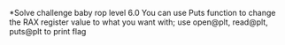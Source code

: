 *Solve challenge baby rop level 6.0
You can use Puts function to change the RAX register value to what you want with; use open@plt, read@plt, puts@plt to print flag
